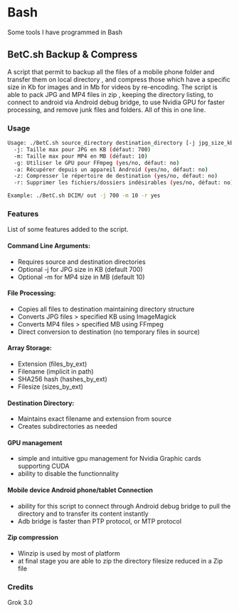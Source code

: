 # Bash
Some tools I have programmed in Bash

## BetC.sh Backup & Compress
A script that permit to backup all the files of a mobile phone folder and transfer them on local directory , and compress those which have a specific size in Kb for images and in Mb for videos by re-encoding. The script is able to pack JPG and MP4 files in  zip , keeping the directory listing, to connect to android via Android debug bridge, to use Nvidia GPU for faster processing, and remove junk files and folders. All of this in one line.

### Usage
```sh
Usage: ./BetC.sh source_directory destination_directory [-j jpg_size_kb] [-m mp4_size_mb] [-g yes|no] [-a yes|no] [-z yes|no] [-r yes|no]
  -j: Taille max pour JPG en KB (défaut: 700)
  -m: Taille max pour MP4 en MB (défaut: 10)
  -g: Utiliser le GPU pour FFmpeg (yes/no, défaut: no)
  -a: Récupérer depuis un appareil Android (yes/no, défaut: no)
  -z: Compresser le répertoire de destination (yes/no, défaut: no)
  -r: Supprimer les fichiers/dossiers indésirables (yes/no, défaut: no)

Example: ./BetC.sh DCIM/ out -j 700 -m 10 -r yes
```
### Features
List of some features added to the script.

#### Command Line Arguments:
* Requires source and destination directories
* Optional -j for JPG size in KB (default 700)
* Optional -m for MP4 size in MB (default 10)
#### File Processing:
* Copies all files to destination maintaining directory structure
* Converts JPG files > specified KB using ImageMagick
* Converts MP4 files > specified MB using FFmpeg
* Direct conversion to destination (no temporary files in source)

#### Array Storage:
 * Extension (files_by_ext)
 * Filename (implicit in path)
 * SHA256 hash (hashes_by_ext)
 * Filesize (sizes_by_ext)

#### Destination Directory:
* Maintains exact filename and extension from source
* Creates subdirectories as needed

#### GPU management
* simple and intuitive gpu management for Nvidia Graphic cards supporting CUDA
* ability to disable the functionnality

#### Mobile device Android phone/tablet Connection
* ability for this script to connect through Android debug bridge to pull the directory and to transfer its content instantly
* Adb bridge is faster than PTP protocol, or MTP protocol

#### Zip compression
* Winzip is used by most of platform
* at final stage you are able to zip the directory filesize reduced in a Zip file

### Credits 
Grok 3.0

